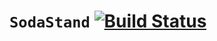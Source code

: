 # `SodaStand` [![Build Status](https://travis-ci.org/repla-app/SodaStand.svg?branch=master)](https://travis-ci.org/repla-app/SodaStand)
